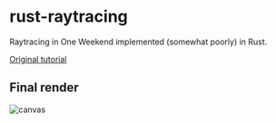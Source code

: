 # rust-raytracing
Raytracing in One Weekend implemented (somewhat poorly) in Rust.

[Original tutorial](https://raytracing.github.io/books/RayTracingInOneWeekend.html)

## Final render

![canvas](https://user-images.githubusercontent.com/9620842/175988387-cb2eeeb7-eb78-4cac-8ec0-41becd301654.png)
